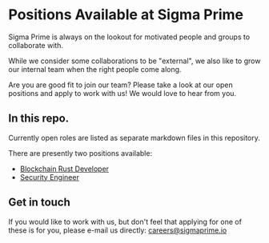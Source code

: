 # Positions Available at Sigma Prime

Sigma Prime is always on the lookout for motivated people and groups to
collaborate with.

While we consider some collaborations to be "external", we also like to grow
our internal team when the right people come along.

Are you are good fit to join our team? Please take a look at our open positions
and apply to work with us! We would love to hear from you.

## In this repo.

Currently open roles are listed as separate markdown files in this repository.

There are presently two positions available:
  - [Blockchain Rust Developer](blockchain-developer.md)
  - [Security Engineer](security-engineer.md)

## Get in touch

If you would like to work with us, but don't feel that applying for one of
these is for you, please e-mail us directly:
[careers@sigmaprime.io](mailto:careers@sigmaprime.io)
